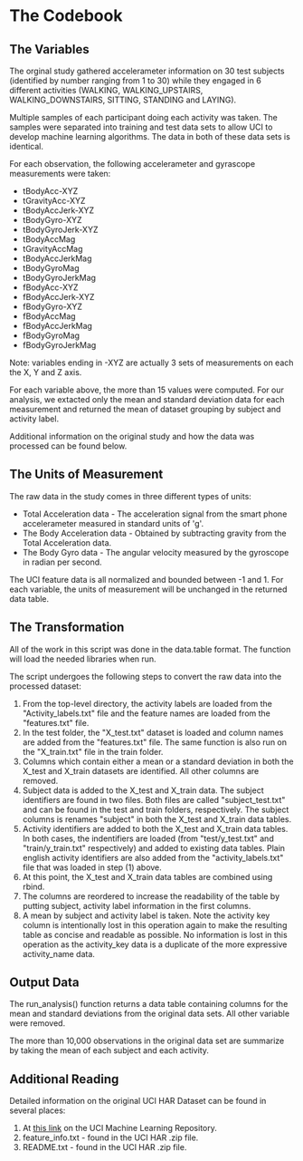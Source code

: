 The Codebook
============

The Variables
-------------------
The orginal study gathered accelerameter information on 30 test subjects (identified by number ranging from 1 to 30) while they engaged in 6 different activities (WALKING, WALKING_UPSTAIRS, WALKING_DOWNSTAIRS, SITTING, STANDING and LAYING).

Multiple samples of each participant doing each activity was taken.  The samples were separated into training and test data sets to allow UCI to develop machine learning algorithms.  The data in both of these data sets is identical.

For each observation, the following accelerameter and gyrascope measurements were taken:

- tBodyAcc-XYZ
- tGravityAcc-XYZ
- tBodyAccJerk-XYZ
- tBodyGyro-XYZ
- tBodyGyroJerk-XYZ
- tBodyAccMag
- tGravityAccMag
- tBodyAccJerkMag
- tBodyGyroMag
- tBodyGyroJerkMag
- fBodyAcc-XYZ
- fBodyAccJerk-XYZ
- fBodyGyro-XYZ
- fBodyAccMag
- fBodyAccJerkMag
- fBodyGyroMag
- fBodyGyroJerkMag

Note:  variables ending in -XYZ are actually 3 sets of measurements on each the X, Y and Z axis.

For each variable above, the more than 15 values were computed.  For our analysis, we extacted only the mean and standard deviation data for each measurement and returned the mean of dataset grouping by subject and activity label.

Additional information on the original study and how the data was processed can be found below.

The Units of Measurement
------------------------
The raw data in the study comes in three different types of units:

- Total Acceleration data - The acceleration signal from the smart phone accelerameter measured in standard units of 'g'.
- The Body Acceleration data - Obtained by subtracting gravity from the Total Acceleration data.
- The Body Gyro data - The angular velocity measured by the gyroscope in radian per second.  

The UCI feature data is all normalized and bounded between -1 and 1.  For each variable, the units of measurement will be unchanged in the returned data table.

The Transformation
------------------
All of the work in this script was done in the data.table format.  The function will load the needed libraries when run.  

The script undergoes the following steps to convert the raw data into the processed dataset:

1. From the top-level directory, the activity labels are loaded from the "Activity_labels.txt" file and the feature names are loaded from the "features.txt" file.
2. In the test folder, the "X_test.txt" dataset is loaded and column names are added from the "features.txt" file.  The same function is also run on the "X_train.txt" file in the train folder.
3. Columns which contain either a mean or a standard deviation in both the X_test and X_train datasets are identified.  All other columns are removed.
4. Subject data is added to the X_test and X_train data.  The subject identifiers are found in two files.  Both files are called "subject_test.txt" and can be found in the test and train folders, respectively.  The subject columns is renames "subject" in both the X_test and X_train data tables.
5. Activity identifiers are added to both the X_test and X_train data tables.  In both cases, the indentifiers are loaded (from "test/y_test.txt" and "train/y_train.txt" respectively) and added to existing data tables.  Plain english activity identifiers are also added from the "activity_labels.txt" file that was loaded in step (1) above.
6. At this point, the X_test and X_train data tables are combined using rbind.
7. The columns are reordered to increase the readability of the table by putting subject, activity label information in the first columns.
8. A mean by subject and activity label is taken.  Note the activity key column is intentionally lost in this operation again to make the resulting table as concise and readable as possible.  No information is lost in this operation as the activity_key data is a duplicate of the more expressive activity_name data.

Output Data
-----------
The run_analysis() function returns a data table containing columns for the mean and standard deviations from the original data sets.  All other variable were removed.

The more than 10,000 observations in the original data set are summarize by taking the mean of each subject and each activity.

Additional Reading
------------------
Detailed information on the original UCI HAR Dataset can be found in several places:

1. At [this link](http://archive.ics.uci.edu/ml/datasets/Human+Activity+Recognition+Using+Smartphones) on the UCI Machine Learning Repository.
2. feature_info.txt - found in the UCI HAR .zip file.  
3. README.txt  - found in the UCI HAR .zip file.
